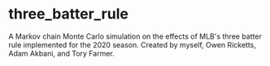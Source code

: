 # three_batter_rule
A Markov chain Monte Carlo simulation on the effects of MLB's three batter rule implemented for the 2020 season. Created by myself, Owen Ricketts, Adam Akbani, and Tory Farmer.
